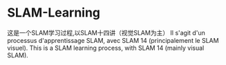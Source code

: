 # SLAM-Learning
这是一个SLAM学习过程,以SLAM十四讲（视觉SLAM为主）
Il s'agit d'un processus d'apprentissage SLAM, avec SLAM 14 (principalement le SLAM visuel).
This is a SLAM learning process, with SLAM 14 (mainly visual SLAM).

